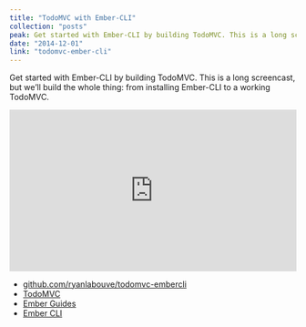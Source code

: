 ```yaml
---
title: "TodoMVC with Ember-CLI"
collection: "posts"
peak: Get started with Ember-CLI by building TodoMVC. This is a long screencast, but we’ll build the whole thing:…
date: "2014-12-01"
link: "todomvc-ember-cli"
---
```

Get started with Ember-CLI by building TodoMVC. This is a long screencast, but we’ll build the whole thing: from installing Ember-CLI to a working TodoMVC.

<div class="fitvids">

<style>.embed-container { position: relative; padding-bottom: 56.25%; height: 0; overflow: hidden; max-width: 100%; } .embed-container iframe, .embed-container object, .embed-container embed { position: absolute; top: 0; left: 0; width: 100%; height: 100%; }</style><div class='embed-container'><iframe src='https://www.youtube.com/embed/tonV3G2cPrA' frameborder='0' allowfullscreen></iframe></div>

*   [github.com/ryanlabouve/todomvc-embercli](https://github.com/ryanlabouve/todomvc-embercli)
*   [TodoMVC](http://todomvc.com/)
*   [Ember Guides](http://emberjs.com/guides/getting-started/)
*   [Ember CLI](http://www.ember-cli.com/)
